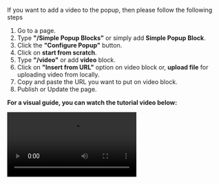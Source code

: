 
If you want to add a video to the popup, then please follow the following steps

1. Go to a page.
2. Type **"/Simple Popup Blocks"** or simply add **Simple Popup Block**.
3. Click the **"Configure Popup"** button.
4. Click on **start from scratch**.
5. Type **"/video"** or add **video** block.
6. Click on **"Insert from URL"** option on video block or, **upload file** for uploading video from locally.
7. Copy and paste the URL you want to put on video block.
8. Publish or Update the page. 

**For a visual guide, you can watch the tutorial video below:**

![type:video](video/popup.mp4)